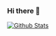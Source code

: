 ### Hi there 👋

[![Github Stats](https://github-readme-stats.vercel.app/api?username=carlosdan-el)](https://github.com/carlosdan-el/github-readme-stats)

<!--
**carlosdan-el/carlosdan-el** is a ✨ _special_ ✨ repository because its `README.md` (this file) appears on your GitHub profile.

Here are some ideas to get you started:

- 🔭 I’m currently working on ...
- 🌱 I’m currently learning ...
- 👯 I’m looking to collaborate on ...
- 🤔 I’m looking for help with ...
- 💬 Ask me about ...
- 📫 How to reach me: ...
- 😄 Pronouns: ...
- ⚡ Fun fact: ...
-->
